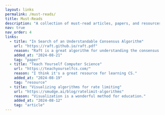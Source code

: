```yaml
---
layout: links
permalink: /must-reads/
title: Must-Reads
description: "A collection of must-read articles, papers, and resources that have shaped my thinking and inspired me to learn more."
nav: true
nav_order: 4
links:
  - title: "In Search of an Understandable Consensus Algorithm"
    url: "https://raft.github.io/raft.pdf"
    reason: "Raft is a great algorithm for understanding the consensus algorithm of distributed systems."
    added_at: "2024-08-21"
    tag: "paper"
  - title: "Teach Yourself Computer Science"
    url: "https://teachyourselfcs.com/"
    reason: "I think it's a great resource for learning CS."
    added_at: "2024-08-19"
    tag: "resource"
  - title: "Visualizing algorithms for rate limiting"
    url: "https://smudge.ai/blog/ratelimit-algorithms"
    reason: "Visualization is a wonderful method for education."
    added_at: "2024-08-12"
    tag: "article"
---
```

